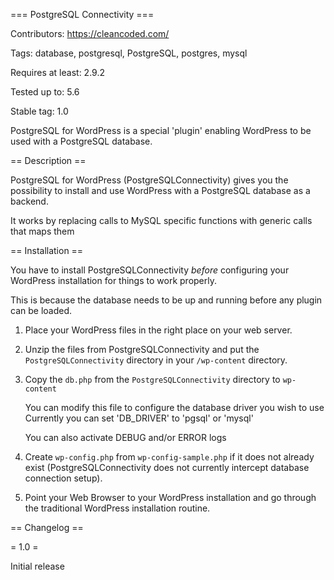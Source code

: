 === PostgreSQL Connectivity ===

Contributors: https://cleancoded.com/

Tags: database, postgresql, PostgreSQL, postgres, mysql

Requires at least: 2.9.2

Tested up to: 5.6

Stable tag: 1.0


PostgreSQL for WordPress is a special 'plugin' enabling WordPress to be used with a PostgreSQL database.

== Description ==

PostgreSQL for WordPress (PostgreSQLConnectivity) gives you the possibility to install and use WordPress with a PostgreSQL database as a backend.

It works by replacing calls to MySQL specific functions with generic calls that maps them 

== Installation ==

You have to install PostgreSQLConnectivity *before* configuring your WordPress installation for things to work properly.

This is because the database needs to be up and running before any plugin can be loaded.

1.  Place your WordPress files in the right place on your web server.

1.	Unzip the files from PostgreSQLConnectivity and put the `PostgreSQLConnectivity` directory in your `/wp-content` directory.

1.	Copy the `db.php` from the `PostgreSQLConnectivity` directory to `wp-content`
	
	You can modify this file to configure the database driver you wish to use
	Currently you can set 'DB_DRIVER' to 'pgsql' or 'mysql'
	
	You can also activate DEBUG and/or ERROR logs

1.	Create `wp-config.php` from `wp-config-sample.php` if it does not already exist (PostgreSQLConnectivity does not currently intercept database connection setup).

1.	Point your Web Browser to your WordPress installation and go through the traditional WordPress installation routine.


== Changelog ==

= 1.0 =

Initial release
